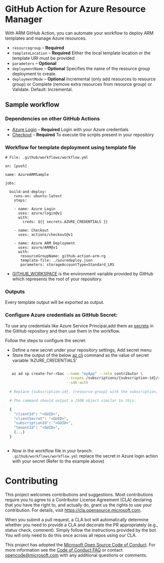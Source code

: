 # GitHub Action for Azure Resource Manager


With ARM GitHub Action, you can automate your workflow to deploy ARM templates and manage Azure resources.


- `resourcegroup` – **Required** 
- `templateLocation` – **Required** Either the local template location or the template URI must be provided
- `parameters` – **Optional**
- `deploymentName` – **Optional** Specifies the name of the resource group deployment to create.
- `deploymentMode` – **Optional**  Incremental (only add resources to resource group) or Complete (remove extra resources from resource group) or Validate.  Default: Incremental.


## Sample workflow 

### Dependencies on other GitHub Actions
* [Azure Login](https://github.com/Azure/login) – **Required** Login with your Azure credentials 
* [Checkout](https://github.com/actions/checkout) – **Required** To execute the scripts present in your repository

### Workflow for template deployment using template file
```
# File: .github/workflows/workflow.yml

on: [push]

name: AzureARMSample

jobs:

  build-and-deploy:
    runs-on: ubuntu-latest
    steps:
    
    - name: Azure Login
      uses: azure/login@v1
      with:
        creds: ${{ secrets.AZURE_CREDENTIALS }}
    
    - name: Checkout
      uses: actions/checkout@v1
      
    - name: Azure ARM Deployment
      uses: azure/ARM@v1
      with:
       resourceGroupName: github-action-arm-rg
       template-file: ./azuredeploy.json
       parameters: storageAccountType=Standard_LRS
```

  * [GITHUB_WORKSPACE](https://help.github.com/en/github/automating-your-workflow-with-github-actions/virtual-environments-for-github-hosted-runners) is the environment variable provided by GitHub which represents the root of your repository.
  
### Outputs
Every template output will be exported as output.   

### Configure Azure credentials as GitHub Secret:

To use any credentials like Azure Service Principal,add them as [secrets](https://help.github.com/en/articles/virtual-environments-for-github-actions#creating-and-using-secrets-encrypted-variables) in the GitHub repository and then use them in the workflow.

Follow the steps to configure the secret:
  * Define a new secret under your repository settings, Add secret menu
  * Store the output of the below [az cli](https://docs.microsoft.com/en-us/cli/azure/?view=azure-cli-latest) command as the value of secret variable 'AZURE_CREDENTIALS'
```bash  

   az ad sp create-for-rbac --name "myApp" --role contributor \
                            --scopes /subscriptions/{subscription-id}/resourceGroups/{resource-group} \
                            --sdk-auth
                            
  # Replace {subscription-id}, {resource-group} with the subscription, resource group details

  # The command should output a JSON object similar to this:

  {
    "clientId": "<GUID>",
    "clientSecret": "<GUID>",
    "subscriptionId": "<GUID>",
    "tenantId": "<GUID>",
    (...)
  }
  
```
  * Now in the workflow file in your branch: `.github/workflows/workflow.yml` replace the secret in Azure login action with your secret (Refer to the example above)


# Contributing

This project welcomes contributions and suggestions.  Most contributions require you to agree to a
Contributor License Agreement (CLA) declaring that you have the right to, and actually do, grant us
the rights to use your contribution. For details, visit https://cla.opensource.microsoft.com.

When you submit a pull request, a CLA bot will automatically determine whether you need to provide
a CLA and decorate the PR appropriately (e.g., status check, comment). Simply follow the instructions
provided by the bot. You will only need to do this once across all repos using our CLA.

This project has adopted the [Microsoft Open Source Code of Conduct](https://opensource.microsoft.com/codeofconduct/).
For more information see the [Code of Conduct FAQ](https://opensource.microsoft.com/codeofconduct/faq/) or
contact [opencode@microsoft.com](mailto:opencode@microsoft.com) with any additional questions or comments.
